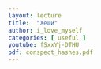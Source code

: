 ```yaml
---
layout: lecture
title:  "Хеши"
author: i_love_myself
categories: [ useful ]
youtube: fSxxYj-DTHU
pdf: conspect_hashes.pdf
---
```

